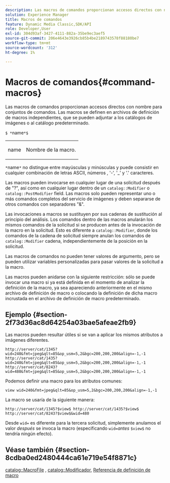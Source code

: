 ```yaml
---
description: Las macros de comandos proporcionan accesos directos con nombre para conjuntos de comandos. Las macros se definen en archivos de definición de macros independientes, que se pueden adjuntar a los catálogos de imágenes o al catálogo predeterminado.
solution: Experience Manager
title: Macros de comandos
feature: Dynamic Media Classic,SDK/API
role: Developer,User
exl-id: 304d93af-3427-4111-882a-35be9ec3aef5
source-git-commit: 206e4643e3926cb85b4be2189743578f88180be7
workflow-type: tm+mt
source-wordcount: '312'
ht-degree: 1%

---
```


# Macros de comandos{#command-macros}

Las macros de comandos proporcionan accesos directos con nombre para conjuntos de comandos. Las macros se definen en archivos de definición de macros independientes, que se pueden adjuntar a los catálogos de imágenes o al catálogo predeterminado.

`$ *`name`*$`

<table id="simpletable_A03541622C354F60B5F304B999C4EF8E"> 
 <tr class="strow"> 
  <td class="stentry"> <p><span class="codeph"> <span class="varname"> name</span></span> </p> </td> 
  <td class="stentry"> <p>Nombre de la macro. </p></td> 
 </tr> 
</table>

`*`name`*` no distingue entre mayúsculas y minúsculas y puede consistir en cualquier combinación de letras ASCII, números , &#39;-&#39;, &#39;_&#39; y &#39;.&#39; caracteres.

Las macros pueden invocarse en cualquier lugar de una solicitud después de &quot;?&quot;, así como en cualquier lugar dentro de un `catalog::Modifier` o `catalog::PostModifier` field. Las macros solo pueden representar uno o más comandos completos del servicio de imágenes y deben separarse de otros comandos con separadores &quot;&amp;&quot;.

Las invocaciones a macros se sustituyen por sus cadenas de sustitución al principio del análisis. Los comandos dentro de las macros anularán los mismos comandos de la solicitud si se producen antes de la invocación de la macro en la solicitud. Esto es diferente a `catalog::Modifier`, donde los comandos de la cadena de solicitud siempre anulan los comandos de `catalog::Modifier` cadena, independientemente de la posición en la solicitud.

Las macros de comandos no pueden tener valores de argumento, pero se pueden utilizar variables personalizadas para pasar valores de la solicitud a la macro.

Las macros pueden anidarse con la siguiente restricción: sólo se puede invocar una macro si ya está definida en el momento de analizar la definición de la macro, ya sea apareciendo anteriormente en el mismo archivo de definición de macro o colocando la definición de dicha macro incrustada en el archivo de definición de macro predeterminado.

## Ejemplo {#section-2f73d36ac8d64254a03bae5afeae2fb9}

Las macros pueden resultar útiles si se van a aplicar los mismos atributos a imágenes diferentes.

`http://server/cat/1345?wid=240&fmt=jpeg&qlt=85&op_usm=5,2&bgc=200,200,200&align=-1,-1 http://server/cat/1435?wid=240&fmt=jpeg&qlt=85&op_usm=5,2&bgc=200,200,200&align=-1,-1 http://server/cat/8243?wid=480&fmt=jpeg&qlt=85&op_usm=5,2&bgc=200,200,200&align=-1,-1`

Podemos definir una macro para los atributos comunes:

`view wid=240&fmt=jpeg&qlt=85&op_usm=5,2&bgc=200,200,200&align=-1,-1`

La macro se usaría de la siguiente manera:

`http://server/cat/1345?$view$ http://server/cat/1435?$view$ http://server/cat/8243?$view$&wid=480`

Desde `wid=` es diferente para la tercera solicitud, simplemente anulamos el valor *después* se invoca la macro (especificando `wid=`*antes* `$view$` no tendría ningún efecto).

## Véase también {#section-8cdba0ed2480444ca61e719e54f8871c}

[catalog::MacroFile](../../../../../is-api/image-catalog/image-serving-api-ref/c-image-catalog-reference/c-attributes-reference/r-macrofile.md#reference-f91d717b3847458ca0f1fe95387554a2) , [catalog::Modificador](/help/aem-is-ir-api/is-api/image-catalog/image-serving-api-ref/c-image-catalog-reference/c-image-svg-data-reference/c-image-data-reference/r-modifier-cat.md), [Referencia de definición de macro](../../../../../is-api/image-catalog/image-serving-api-ref/c-image-catalog-reference/c-macro-definition-reference/c-macro-definition-reference.md#concept-5ec73f7636c1496fba1e94094e694e79)
